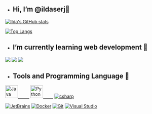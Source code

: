 - ## Hi, I’m @ildaserj👋 

[![Ilda's GitHub stats](https://github-readme-stats.vercel.app/api?username=ildaserj&hide_border=true&show_icons=true&theme=dark)](https://github.com/anuraghazra/github-readme-stats)


[![Top Langs](https://github-readme-stats.vercel.app/api/top-langs/?username=ildaserj&theme=dark&layout=compact&hide_border=true&text_color=0CFE18&hide=php,scss,html,css,cmake,Makefile,Jupyter%20Notebook,Shell)](https://github.com/anuraghazra/github-readme-stats)
- ## I’m currently learning web development 🌱
<img src="https://img.icons8.com/color/48/000000/html-5--v1.png"/> <img src="https://img.icons8.com/color/48/000000/css3.png"/> <img src="https://img.icons8.com/color/48/000000/javascript--v1.png"/>

- ## Tools and Programming Language 💞️
[<img src="https://img.icons8.com/dusk/64/000000/java-coffee-cup-logo.png" width="40px" alt="Java">&nbsp;&nbsp;&nbsp;&nbsp;&nbsp;&nbsp;&nbsp;&nbsp;&nbsp;](https://www.java.com/it/)
[<img src="https://img.icons8.com/dusk/64/000000/python.png" width="40px" alt="Python">&nbsp;&nbsp;&nbsp;&nbsp;&nbsp;&nbsp;&nbsp;&nbsp;](https://www.python.org/)
[<img src="https://img.icons8.com/color/48/000000/c-sharp-logo.png" alt="csharp"/>](https://icons8.com/icon/55251/c-sharp-logo)

[<img src="https://img.icons8.com/color/48/000000/jetbrains.png" alt="JetBrains"/>](https://icons8.com/icon/pj15SuHu3Vlt/jetbrains)   [<img src="https://img.icons8.com/color/48/000000/docker.png" alt="Docker"/>](https://icons8.com/icon/22813/portacarichi) [<img src="https://img.icons8.com/color/48/000000/git.png" alt="Git"/>](https://icons8.com/icon/20906/git) [<img src="https://img.icons8.com/fluency/48/000000/visual-studio.png" alt="Visual Studio"/>](https://icons8.com/icon/ezj3zaVtImPg/visual-studio)




<!---
ildaserj/ildaserj is a ✨ special ✨ repository because its `README.md` (this file) appears on your GitHub profile.
You can click the Preview link to take a look at your changes.
--->







